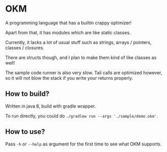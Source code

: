 # OKM

A programming language that has a builtin crappy optimizer!

Apart from that, it has modules which are like static classes.

Currently, it lacks a lot of usual stuff such as strings, arrays / pointers, classes / closures.

There are structs though, and I plan to make them kind of like classes as well!

The sample code runner is also very slow. Tail calls are optimized however,
so it will not blow the stack if you write your returns properly.

## How to build?

Written in java 8, build with gradle wrapper.

To run directly, you could do `./gradlew run --args './sample/demo.okm'`.

## How to use?

Pass `-h` or `--help` as argument for the first time to see what OKM supports.